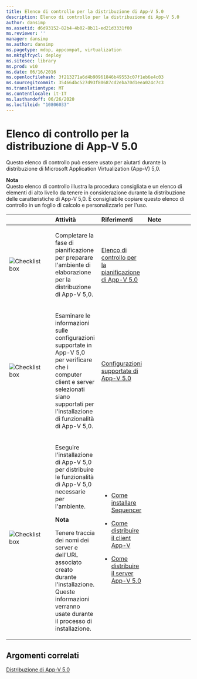 ```yaml
---
title: Elenco di controllo per la distribuzione di App-V 5.0
description: Elenco di controllo per la distribuzione di App-V 5.0
author: dansimp
ms.assetid: d6d93152-82b4-4b02-8b11-ed21d3331f00
ms.reviewer: ''
manager: dansimp
ms.author: dansimp
ms.pagetype: mdop, appcompat, virtualization
ms.mktglfcycl: deploy
ms.sitesec: library
ms.prod: w10
ms.date: 06/16/2016
ms.openlocfilehash: 3f213271a6d4b90961846b49553c07f1eb6e4c03
ms.sourcegitcommit: 354664bc527d93f80687cd2eba70d1eea024c7c3
ms.translationtype: MT
ms.contentlocale: it-IT
ms.lasthandoff: 06/26/2020
ms.locfileid: "10806033"
---
```

# Elenco di controllo per la distribuzione di App-V 5.0


Questo elenco di controllo può essere usato per aiutarti durante la distribuzione di Microsoft Application Virtualization (App-V) 5,0.

**Nota**  
Questo elenco di controllo illustra la procedura consigliata e un elenco di elementi di alto livello da tenere in considerazione durante la distribuzione delle caratteristiche di App-V 5,0. È consigliabile copiare questo elenco di controllo in un foglio di calcolo e personalizzarlo per l'uso.



<table>
<colgroup>
<col width="25%" />
<col width="25%" />
<col width="25%" />
<col width="25%" />
</colgroup>
<thead>
<tr class="header">
<th align="left"></th>
<th align="left">Attività</th>
<th align="left">Riferimenti</th>
<th align="left">Note</th>
</tr>
</thead>
<tbody>
<tr class="odd">
<td align="left"><img src="images/checklistbox.gif" alt="Checklist box" /></td>
<td align="left"><p>Completare la fase di pianificazione per preparare l'ambiente di elaborazione per la distribuzione di App-V 5,0.</p></td>
<td align="left"><p><a href="app-v-50-planning-checklist.md" data-raw-source="[App-V 5.0 Planning Checklist](app-v-50-planning-checklist.md)">Elenco di controllo per la pianificazione di App-V 5.0</a></p></td>
<td align="left"><p></p></td>
</tr>
<tr class="even">
<td align="left"><img src="images/checklistbox.gif" alt="Checklist box" /></td>
<td align="left"><p>Esaminare le informazioni sulle configurazioni supportate in App-V 5,0 per verificare che i computer client e server selezionati siano supportati per l'installazione di funzionalità di App-V 5,0.</p></td>
<td align="left"><p><a href="app-v-50-supported-configurations.md" data-raw-source="[App-V 5.0 Supported Configurations](app-v-50-supported-configurations.md)">Configurazioni supportate di App-V 5.0</a></p></td>
<td align="left"><p></p></td>
</tr>
<tr class="odd">
<td align="left"><img src="images/checklistbox.gif" alt="Checklist box" /></td>
<td align="left"><p>Eseguire l'installazione di App-V 5,0 per distribuire le funzionalità di App-V 5,0 necessarie per l'ambiente.</p>
<div class="alert">
<strong>Nota</strong><br/><p>Tenere traccia dei nomi dei server e dell'URL associato creato durante l'installazione. Queste informazioni verranno usate durante il processo di installazione.</p>
</div>
<div>

</div></td>
<td align="left"><p></p>
<ul>
<li><p><a href="how-to-install-the-sequencer-beta-gb18030.md" data-raw-source="[How to Install the Sequencer](how-to-install-the-sequencer-beta-gb18030.md)">Come installare Sequencer</a></p></li>
<li><p><a href="how-to-deploy-the-app-v-client-gb18030.md" data-raw-source="[How to Deploy the App-V Client](how-to-deploy-the-app-v-client-gb18030.md)">Come distribuire il client App-V</a></p></li>
<li><p><a href="how-to-deploy-the-app-v-50-server-50sp3.md" data-raw-source="[How to Deploy the App-V 5.0 Server](how-to-deploy-the-app-v-50-server-50sp3.md)">Come distribuire il server App-V 5.0</a></p></li>
</ul></td>
<td align="left"><p></p></td>
</tr>
</tbody>
</table>








## Argomenti correlati


[Distribuzione di App-V 5.0](deploying-app-v-50.md)









